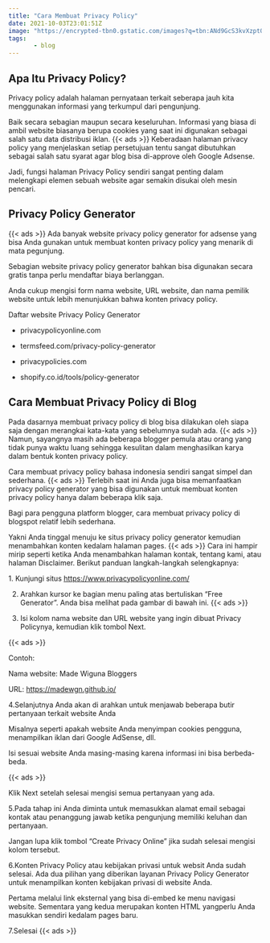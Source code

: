 ```yaml
---
title: "Cara Membuat Privacy Policy"
date: 2021-10-03T23:01:51Z
image: "https://encrypted-tbn0.gstatic.com/images?q=tbn:ANd9GcS3kvXzptOrxnzGMEXAvi6UbXK9pOJLBgePNA&usqp=CAU"
tags: 
       - blog
---
```


## Apa Itu Privacy Policy?

Privacy policy adalah halaman pernyataan terkait seberapa jauh kita menggunakan informasi yang terkumpul dari pengunjung.

Baik secara sebagian maupun secara keseluruhan. Informasi yang biasa di ambil website biasanya berupa cookies yang saat ini digunakan sebagai salah satu data distribusi iklan.
{{< ads >}}
Keberadaan halaman privacy policy yang menjelaskan setiap persetujuan tentu sangat dibutuhkan sebagai salah satu syarat agar blog bisa di-approve oleh Google Adsense.

Jadi, fungsi halaman Privacy Policy sendiri sangat penting dalam melengkapi elemen sebuah website agar semakin disukai oleh mesin pencari.

## Privacy Policy Generator
{{< ads >}}
Ada banyak website privacy policy generator for adsense yang bisa Anda gunakan untuk membuat konten privacy policy yang menarik di mata pegunjung.

Sebagian website privacy policy generator bahkan bisa digunakan secara gratis tanpa perlu mendaftar biaya berlanggan.

Anda cukup mengisi form nama website, URL website, dan nama pemilik website untuk lebih menunjukkan bahwa konten privacy policy.

Daftar website Privacy Policy Generator

* privacypolicyonline.com

* termsfeed.com/privacy-policy-generator

* privacypolicies.com

* shopify.co.id/tools/policy-generator


## Cara Membuat Privacy Policy di Blog


Pada dasarnya membuat privacy policy di blog bisa dilakukan oleh siapa saja dengan merangkai kata-kata yang sebelumnya sudah ada.
{{< ads >}}
Namun, sayangnya masih ada beberapa blogger pemula atau orang yang tidak punya waktu luang sehingga kesulitan dalam menghasilkan karya dalam bentuk konten privacy policy.

Cara membuat privacy policy bahasa indonesia sendiri sangat simpel dan sederhana.
{{< ads >}}
Terlebih saat ini Anda juga bisa memanfaatkan privacy policy generator yang bisa digunakan untuk membuat konten privacy policy hanya dalam beberapa klik saja.

Bagi para pengguna platform blogger, cara membuat privacy policy di blogspot relatif lebih sederhana.

Yakni Anda tinggal menuju ke situs privacy policy generator kemudian menambahkan konten kedalam halaman pages.
{{< ads >}}
Cara ini hampir mirip seperti ketika Anda menambahkan halaman kontak, tentang kami, atau halaman Disclaimer. Berikut panduan langkah-langkah selengkapnya:

1. Kunjungi situs https://www.privacypolicyonline.com/

2. Arahkan kursor ke bagian menu paling atas bertuliskan “Free Generator”. Anda bisa melihat pada gambar di bawah ini.
{{< ads >}}


3. Isi kolom nama website dan URL website yang ingin dibuat Privacy Policynya, kemudian klik tombol Next.

{{< ads >}}

Contoh:

Nama website: Made Wiguna Bloggers

URL: https://madewgn.github.io/

4.Selanjutnya Anda akan di arahkan untuk menjawab beberapa butir pertanyaan terkait website Anda

Misalnya seperti apakah website Anda menyimpan cookies pengguna, menampilkan iklan dari Google AdSense, dll.

Isi sesuai website Anda masing-masing karena informasi ini bisa berbeda-beda.

{{< ads >}}

Klik Next setelah selesai mengisi semua pertanyaan yang ada.

5.Pada tahap ini Anda diminta untuk memasukkan alamat email sebagai kontak atau penanggung jawab ketika pengunjung memiliki keluhan dan pertanyaan.

Jangan lupa klik tombol “Create Privacy Online” jika sudah selesai mengisi kolom tersebut.

6.Konten Privacy Policy atau kebijakan privasi untuk websit Anda sudah selesai. Ada dua pilihan yang diberikan layanan Privacy Policy Generator untuk menampilkan konten kebijakan privasi di website Anda.

Pertama melalui link eksternal yang bisa di-embed ke menu navigasi website. Sementara yang kedua merupakan konten HTML yangperlu Anda masukkan sendiri kedalam pages baru.

7.Selesai
 {{< ads >}}
